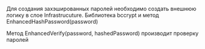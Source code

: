 Для создания захэшированных паролей необходимо создать внешнюю логику в слое Infrastrucuture.
Библиотека bccrypt и метод EnhancedHashPassword(password)

Метод EnhancedVerify(password, hashedPassword) производит проверку паролей
